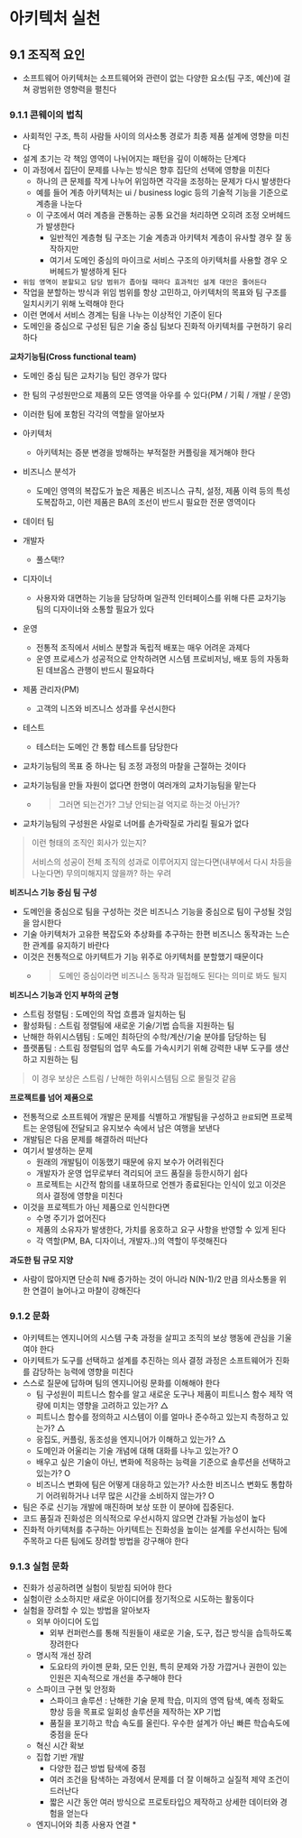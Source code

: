 # 아키텍처 실천
## 9.1 조직적 요인
* 소프트웨어 아키텍처는 소프트웨어와 관련이 없는 다양한 요소(팀 구조, 예산)에 걸쳐 광범위한 영향력을 펼친다

### 9.1.1 콘웨이의 법칙
* 사회적인 구조, 특히 사람들 사이의 의사소통 경로가 최종 제품 설계에 영향을 미친다
* 설계 초기는 각 책임 영역이 나뉘어지는 패턴을 깊이 이해하는 단계다
* 이 과정에서 집단이 문제를 나누는 방식은 향후 집단의 선택에 영향을 미친다
  * 하나의 큰 문제를 작게 나누어 위임하면 각각을 조정하는 문제가 다시 발생한다
  * 예를 들어 계층 아키텍처는 ui / business logic 등의 기술적 기능을 기준으로 계층을 나눈다
  * 이 구조에서 여러 계층을 관통하는 공통 요건을 처리하면 오히려 조정 오버헤드가 발생한다
    * 일반적인 계층형 팀 구조는 기술 계층과 아키텍처 계층이 유사할 경우 잘 동작하지만
    * 여기서 도메인 중심의 마이크로 서비스 구조의 아키텍처를 사용할 경우 오버헤드가 발생하게 된다
* `위임 영역이 분할되고 담당 범위가 좁아질 때마다 효과적인 설계 대안은 줄어든다`
* 작업을 분할하는 방식과 위임 범위를 항상 고민하고, 아키텍처의 목표와 팀 구조를 일치시키기 위해 노력해야 한다
* 이런 면에서 서비스 경계는 팀을 나누는 이상적인 기준이 된다
* 도메인을 중심으로 구성된 팀은 기술 중심 팀보다 진화적 아키텍처를 구현하기 유리하다

**교차기능팀(Cross functional team)**
* 도메인 중심 팀은 교차기능 팀인 경우가 많다
* 한 팀의 구성원만으로 제품의 모든 영역을 아우를 수 있다(PM / 기획 / 개발 / 운영)
* 이러한 팀에 포함된 각각의 역할을 알아보자
* 아키텍처
  * 아키텍처는 증분 변경을 방해하는 부적절한 커플링을 제거해야 한다
* 비즈니스 분석가
  * 도메인 영역의 복잡도가 높은 제품은 비즈니스 규칙, 설정, 제품 이력 등의 특성도복잡하고, 이런 제품은 BA의 조선이 반드시 필요한 전문 영역이다
* 데이터 팀
* 개발자
  * 풀스택!?
* 디자이너
  * 사용자와 대면하는 기능을 담당하며 일관적 인터페이스를 위해 다른 교차기능팀의 디자이너와 소통할 필요가 있다
* 운영
  * 전통적 조직에서 서비스 분할과 독립적 배포는 매우 어려운 과제다
  * 운영 프로세스가 성공적으로 안착하려면 시스템 프로비저닝, 배포 등의 자동화된 데브옵스 관행이 반드시 필요하다
* 제품 관리자(PM)
  * 고객의 니즈와 비즈니스 성과를 우선시한다
* 테스트
  * 테스터는 도메인 간 통합 테스트를 담당한다

* 교차기능팀의 목표 중 하나는 팀 조정 과정의 마찰을 근절하는 것이다
* 교차기능팀을 만들 자원이 없다면 한명이 여러개의 교차기능팀을 맡는다
  * > 그러면 되는건가? 그냥 안되는걸 억지로 하는것 아닌가?
* 교차기능팀의 구성원은 사일로 너머를 손가락질로 가리킬 필요가 없다
> 이런 형태의 조직인 회사가 있는지?
> 
> 서비스의 성공이 전체 조직의 성과로 이루어지지 않는다면(내부에서 다시 차등을 나눈다면) 무의미해지지 않을까? 하는 우려

**비즈니스 기능 중심 팀 구성**
* 도메인을 중심으로 팀을 구성하는 것은 비즈니스 기능을 중심으로 팀이 구성될 것임을 암시한다
* 기술 아키텍처가 고유한 복잡도와 추상화를 추구하는 한편 비즈니스 동작과는 느슨한 관계를 유지하기 바란다
* 이것은 전통적으로 아키텍트가 기능 위주로 아키텍처를 분할했기 때문이다
  * > 도메인 중심이라면 비즈니스 동작과 밀접해도 된다는 의미로 봐도 될지

**비즈니스 기능과 인지 부하의 균형**
* 스트림 정렬팀 : 도메인의 작업 흐름과 일치하는 팀
* 활성화팀 : 스트림 정렬팀에 새로운 기술/기법 습득을 지원하는 팀
* 난해한 하위시스템팀 : 도메인 최하단의 수학/계산/기술 분야를 담당하는 팀
* 플랫폼팀 : 스트림 정렬팀의 업무 속도를 가속시키기 위해 강력한 내부 도구를 생산하고 지원하는 팀
> 이 경우 보상은 스트림 / 난해한 하위시스템팀 으로 몰릴것 같음

**프로젝트를 넘어 제품으로**
* 전통적으로 소프트웨어 개발은 문제를 식별하고 개발팀을 구성하고 `완료`되면 프로젝트는 운영팀에 전달되고 유지보수 속에서 남은 여행을 보낸다
* 개발팀은 다음 문제를 해결하러 떠난다
* 여기서 발생하는 문제
  * 원래의 개발팀이 이동했기 때문에 유지 보수가 어려워진다
  * 개발자가 운영 업무로부터 격리되어 코드 품질을 등한시하기 쉽다
  * 프로젝트는 시간적 함의를 내포하므로 언젠가 종료된다는 인식이 있고 이것은 의사 결정에 영향을 미친다
* 이것을 프로젝트가 아닌 제품으로 인식한다면
  * 수명 주기가 없어진다
  * 제품의 소유자가 발생한다, 가치를 옹호하고 요구 사항을 반영할 수 있게 된다
  * 각 역할(PM, BA, 디자이너, 개발자..)의 역할이 뚜렷해진다

**과도한 팀 규모 지양**
* 사람이 많아지면 단순히 N배 증가하는 것이 아니라 N(N-1)/2 만큼 의사소통을 위한 연결이 늘어나고 마찰이 강해진다

### 9.1.2 문화
* 아키텍트는 엔지니어의 시스템 구축 과정을 살피고 조직의 보상 행동에 관심을 기울여야 한다
* 아키텍트가 도구를 선택하고 설계를 추진하는 의사 결정 과정은 소프트웨어가 진화를 감당하는 능력에 영향을 미친다
* 스스로 질문에 답하며 팀의 엔지니어링 문화를 이해해야 한다
  * 팀 구성원이 피트니스 함수를 알고 새로운 도구나 제품이 피트니스 함수 제작 역량에 미치는 영향을 고려하고 있는가? △
  * 피트니스 함수를 정의하고 시스템이 이를 얼마나 준수하고 있는지 측정하고 있는가? △
  * 응집도, 커플링, 동조성을 엔지니어가 이해하고 있는가? △
  * 도메인과 어울리는 기술 개념에 대해 대화를 나누고 있는가? O
  * 배우고 싶은 기술이 아닌, 변화에 적응하는 능력을 기준으로 솔루션을 선택하고 있는가? O
  * 비즈니스 변화에 팀은 어떻게 대응하고 있는가? 사소한 비즈니스 변화도 통합하기 어려워하거나 너무 많은 시간을 소비하지 않는가? O
* 팀은 주로 신기능 개발에 매진하며 보상 또한 이 분야에 집중된다.
* 코드 품질과 진화성은 의식적으로 우선시하지 않으면 간과될 가능성이 높다
* 진화적 아키텍처를 추구하는 아키텍트는 진화성을 높이는 설계를 우선시하는 팀에 주목하고 다른 팀에도 장려할 방법을 강구해야 한다

### 9.1.3 실험 문화
* 진화가 성공하려면 실험이 뒷받침 되어야 한다
* 실험이란 소소하지만 새로운 아이디어를 정기적으로 시도하는 활동이다
* 실험을 장려할 수 있는 방법을 알아보자
  * 외부 아이디어 도입
    * 외부 컨퍼런스를 통해 직원들이 새로운 기술, 도구, 접근 방식을 습득하도록 장려한다
  * 명시적 개선 장려
    * 도요타의 카이젠 문화, 모든 인원, 특히 문제와 가장 가깝거나 권한이 있는 인원은 지속적으로 개선을 추구해야 한다
  * 스파이크 구현 및 안정화
    * 스파이크 솔루션 : 난해한 기술 문제 학습, 미지의 영역 탐색, 예측 정확도 향상 등을 목표로 일회성 솔루션을 제작하는 XP 기법
    * 품질을 포기하고 학습 속도를 올린다. 우수한 설계가 아닌 빠른 학습속도에 중점을 둔다
  * 혁신 시간 확보
  * 집합 기반 개발
    * 다양한 접근 방법 탐색에 중점
    * 여러 조건을 탐색하는 과정에서 문제를 더 잘 이해하고 실질적 제약 조건이 드러난다
    * 짧은 시간 동안 여러 방식으로 프로토타입으 제작하고 상세한 데이터와 경험을 얻는다
  * 엔지니어와 최종 사용자 연결
    * 